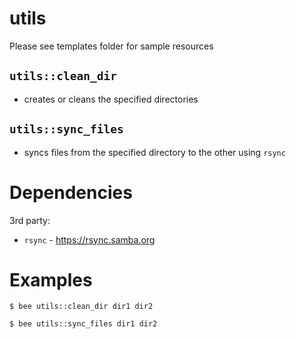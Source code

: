 utils
=====
Please see templates folder for sample resources

`utils::clean_dir`
------------------
- creates or cleans the specified directories

`utils::sync_files`
-------------------
- syncs files from the specified directory to the other using `rsync`


Dependencies
============
3rd party:
- `rsync` - https://rsync.samba.org


Examples
========
```
$ bee utils::clean_dir dir1 dir2

$ bee utils::sync_files dir1 dir2
```
